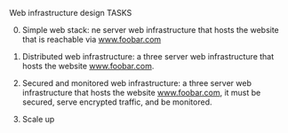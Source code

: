  Web infrastructure design TASKS

0. Simple web stack: ne server web infrastructure that hosts the website that is reachable via www.foobar.com

1.  Distributed web infrastructure: a three server web infrastructure that hosts the website www.foobar.com.

2.  Secured and monitored web infrastructure: a three server web infrastructure that hosts the website www.foobar.com, it must be secured, serve encrypted traffic, and be monitored.

3.  Scale up
